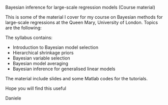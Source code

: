 Bayesian inference for large-scale regression models (Course material)

This is some of the material I cover for my course on Bayesian methods for large-scale regressions at the Queen Mary, University of London. Topics are the following:

The syllabus contains:

- Introduction to Bayesian model selection
- Hierarchical shrinkage priors
- Bayesian variable selection
- Bayesian model averaging
- Bayesian inference for generalised linear models

The material include slides and some Matlab codes for the tutorials. 

Hope you will find this useful

Daniele
